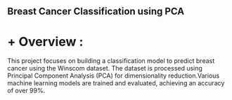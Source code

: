 ## **Breast Cancer Classification using PCA**

# + **Overview** :
This project focuses on building a classification model to predict breast cancer using the Winscom dataset.
The dataset is processed using Principal Component Analysis (PCA) for dimensionality reduction.Various machine learning models are trained and evaluated, achieving an accuracy of over 99%.

